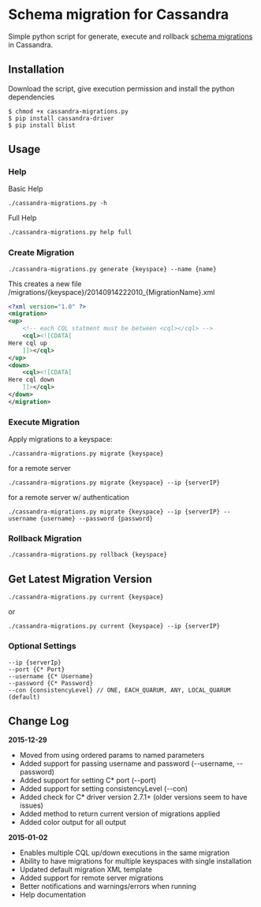 # Schema migration for Cassandra

Simple python script for generate, execute and rollback [schema migrations](http://en.wikipedia.org/wiki/Schema_migration) in Cassandra.

## Installation

Download the script, give execution permission and install the python dependencies

```
$ chmod +x cassandra-migrations.py
$ pip install cassandra-driver
$ pip install blist
```

## Usage

### Help

Basic Help
```
./cassandra-migrations.py -h
```

Full Help
```bash
./cassandra-migrations.py help full
```

### Create Migration

```
./cassandra-migrations.py generate {keyspace} --name {name}
```
This creates a new file  /migrations/{keyspace}/20140914222010_{MigrationName}.xml
```xml
<?xml version="1.0" ?>
<migration>
<up>
    <!-- each CQL statment must be between <cql></cql> -->
    <cql><![CDATA[
Here cql up
    ]]></cql>
</up>
<down>
    <cql><![CDATA[
Here cql down
    ]]></cql>
</down>
</migration>
```

### Execute Migration

Apply migrations to a keyspace:
```
./cassandra-migrations.py migrate {keyspace}
```

for a remote server
```
./cassandra-migrations.py migrate {keyspace} --ip {serverIP}
```

for a remote server w/ authentication
```
./cassandra-migrations.py migrate {keyspace} --ip {serverIP} --username {username} --password {password}
```

### Rollback Migration
```
./cassandra-migrations.py rollback {keyspace}
```

## Get Latest Migration Version
```
./cassandra-migrations.py current {keyspace}
```
or
```
./cassandra-migrations.py current {keyspace} --ip {serverIP}
```

### Optional Settings
```
--ip {serverIp}
--port {C* Port}
--username {C* Username}
--password {C* Password}
--con {consistencyLevel} // ONE, EACH_QUARUM, ANY, LOCAL_QUARUM (default)
```

## Change Log

**2015-12-29**
- Moved from using ordered params to named parameters
- Added support for passing username and password (--username, --password)
- Added support for setting C* port (--port)
- Added support for setting consistencyLevel (--con)
- Added check for C* driver version 2.7.1+ (older versions seem to have issues)
- Added method to return current version of migrations applied
- Added color output for all output

**2015-01-02**
- Enables multiple CQL up/down executions in the same migration
- Ability to have migrations for multiple keyspaces with single installation
- Updated default migration XML template
- Added support for remote server migrations
- Better notifications and warnings/errors when running
- Help documentation

